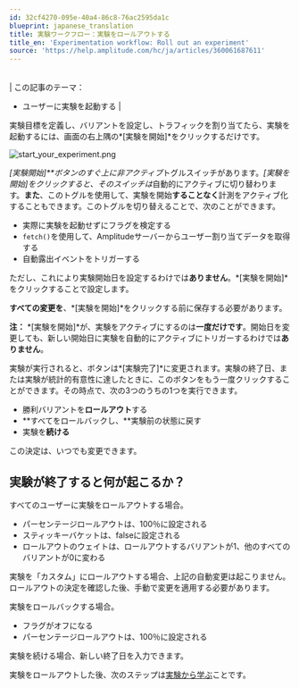 ```yaml
---
id: 32cf4270-095e-40a4-86c8-76ac2595da1c
blueprint: japanese_translation
title: 実験ワークフロー：実験をロールアウトする
title_en: 'Experimentation workflow: Roll out an experiment'
source: 'https://help.amplitude.com/hc/ja/articles/360061687611'
---
```

|  |
| --- |
| 
この記事のテーマ：
* ユーザーに実験を起動する
 |

実験目標を定義し、バリアントを設定し、トラフィックを割り当てたら、実験を起動するには、画面の右上隅の*[実験を開始]*をクリックするだけです。

![start_your_experiment.png](/docs/output/img/jp/start-your-experiment-png.png)

*[実験開始]**ボタンのすぐ上に非アクティブ*トグルスイッチがあります。*[実験を開始]*をクリックすると、その*スイッチは*自動的にアクティブに切り替わります。**また**、このトグルを使用して、実験を開始**することなく**計測をアクティブ化することもできます。このトグルを切り替えることで、次のことができます。

* 実際に実験を起動せずにフラグを検定する
* `fetch()`を使用して、Amplitudeサーバーからユーザー割り当てデータを取得する
* 自動露出イベントをトリガーする

ただし、これにより実験開始日を設定するわけでは**ありません**。*[実験を開始]*をクリックすることで設定します。

**すべての変更を**、*[実験を開始]*をクリックする前に保存する必要があります。

**注：** *[実験を開始]*が、実験をアクティブにするのは**一度だけです**。開始日を変更しても、新しい開始日に実験を自動的にアクティブにトリガーするわけでは**ありません**。

実験が実行されると、ボタンは*[実験完了]*に変更されます。実験の終了日、または実験が統計的有意性に達したときに、このボタンをもう一度クリックすることができます。その時点で、次の3つのうちの1つを実行できます。

* 勝利バリアントを**ロールアウト**する
* **すべてをロールバックし、**実験前の状態に戻す
* 実験を**続ける**

この決定は、いつでも変更できます。

## 実験が終了すると何が起こるか？

すべてのユーザーに実験をロールアウトする場合。

* パーセンテージロールアウトは、100％に設定される
* スティッキーバケットは、falseに設定される
* ロールアウトのウェイトは、ロールアウトするバリアントが1、他のすべてのバリアントが0に変わる

実験を「カスタム」にロールアウトする場合、上記の自動変更は起こりません。 ロールアウトの決定を確認した後、手動で変更を適用する必要があります。

実験をロールバックする場合。

* フラグがオフになる
* パーセンテージロールアウトは、100％に設定される

実験を続ける場合、新しい終了日を入力できます。

実験をロールアウトした後、次のステップは[実験から学ぶ](https://help.amplitude.com/hc/en-us/articles/360061687631)ことです。
